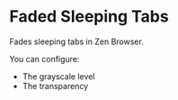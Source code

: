 # Faded Sleeping Tabs

Fades sleeping tabs in Zen Browser.

You can configure:
- The grayscale level
- The transparency
